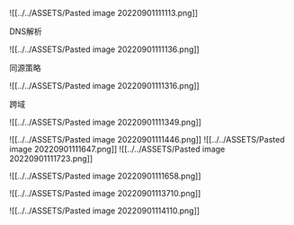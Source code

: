 ![[../../ASSETS/Pasted image 20220901111113.png]]

DNS解析

![[../../ASSETS/Pasted image 20220901111136.png]]


同源策略

![[../../ASSETS/Pasted image 20220901111316.png]]

跨域

![[../../ASSETS/Pasted image 20220901111349.png]]

![[../../ASSETS/Pasted image 20220901111446.png]]
![[../../ASSETS/Pasted image 20220901111647.png]]
![[../../ASSETS/Pasted image 20220901111723.png]] 

![[../../ASSETS/Pasted image 20220901111658.png]]

![[../../ASSETS/Pasted image 20220901113710.png]]

![[../../ASSETS/Pasted image 20220901114110.png]]

